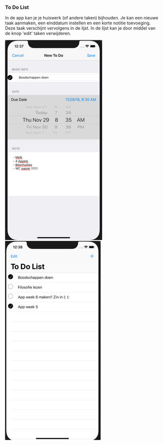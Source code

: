 ### To Do List

In de app kan je je huiswerk (of andere taken) bijhouden. Je kan een nieuwe taak aanmaken, een einddatum instellen en een korte notitie toevoeging. Deze taak verschijnt vervolgens in de lijst. In de lijst kan je door middel van de knop 'edit' taken verwijderen. 

![screenshot](Doc/NewToDo.png)
![screenshot](Doc/ToDo.png)

